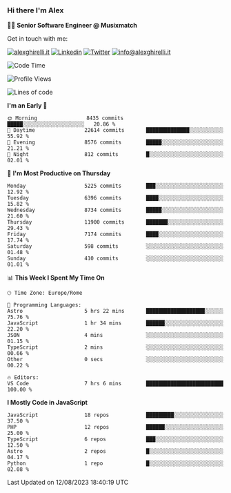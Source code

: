 ### Hi there I'm Alex

👨‍💻 __Senior Software Engineer @ Musixmatch__

Get in touch with me:

[![alexghirelli.it](https://img.shields.io/static/v1?label=alexghirelli.it&message=%20&color=red&logo=&style=flat-square&logoColor=white)](https://www.alexghirelli.it/)
[![Linkedin](https://img.shields.io/static/v1?label=Linkedin&message=%20&color=blue&logo=Linkedin&style=flat-square&logoColor=white)](https://linkedin.com/in/alexghirelli)
[![Twitter](https://img.shields.io/static/v1?label=Twitter&message=%20&color=blue&logo=Twitter&style=flat-square&logoColor=white)](https://twitter.com/alexGhirelli)
[![info@alexghirelli.it](https://img.shields.io/static/v1?label=info@alexghirelli.it&message=%20&color=red&logo=gmail&style=flat-square&logoColor=white)](mailto:info@alexghirelli.it)

<!--START_SECTION:waka-->
![Code Time](http://img.shields.io/badge/Code%20Time-7%2C526%20hrs%2027%20mins-blue)

![Profile Views](http://img.shields.io/badge/Profile%20Views-0-blue)

![Lines of code](https://img.shields.io/badge/From%20Hello%20World%20I%27ve%20Written-102.5%20million%20lines%20of%20code-blue)

**I'm an Early 🐤** 

```text
🌞 Morning                8435 commits        █████░░░░░░░░░░░░░░░░░░░░   20.86 % 
🌆 Daytime                22614 commits       ██████████████░░░░░░░░░░░   55.92 % 
🌃 Evening                8576 commits        █████░░░░░░░░░░░░░░░░░░░░   21.21 % 
🌙 Night                  812 commits         █░░░░░░░░░░░░░░░░░░░░░░░░   02.01 % 
```
📅 **I'm Most Productive on Thursday** 

```text
Monday                   5225 commits        ███░░░░░░░░░░░░░░░░░░░░░░   12.92 % 
Tuesday                  6396 commits        ████░░░░░░░░░░░░░░░░░░░░░   15.82 % 
Wednesday                8734 commits        █████░░░░░░░░░░░░░░░░░░░░   21.60 % 
Thursday                 11900 commits       ███████░░░░░░░░░░░░░░░░░░   29.43 % 
Friday                   7174 commits        ████░░░░░░░░░░░░░░░░░░░░░   17.74 % 
Saturday                 598 commits         ░░░░░░░░░░░░░░░░░░░░░░░░░   01.48 % 
Sunday                   410 commits         ░░░░░░░░░░░░░░░░░░░░░░░░░   01.01 % 
```


📊 **This Week I Spent My Time On** 

```text
🕑︎ Time Zone: Europe/Rome

💬 Programming Languages: 
Astro                    5 hrs 22 mins       ███████████████████░░░░░░   75.76 % 
JavaScript               1 hr 34 mins        ██████░░░░░░░░░░░░░░░░░░░   22.20 % 
JSON                     4 mins              ░░░░░░░░░░░░░░░░░░░░░░░░░   01.15 % 
TypeScript               2 mins              ░░░░░░░░░░░░░░░░░░░░░░░░░   00.66 % 
Other                    0 secs              ░░░░░░░░░░░░░░░░░░░░░░░░░   00.22 % 

🔥 Editors: 
VS Code                  7 hrs 6 mins        █████████████████████████   100.00 % 
```

**I Mostly Code in JavaScript** 

```text
JavaScript               18 repos            █████████░░░░░░░░░░░░░░░░   37.50 % 
PHP                      12 repos            ██████░░░░░░░░░░░░░░░░░░░   25.00 % 
TypeScript               6 repos             ███░░░░░░░░░░░░░░░░░░░░░░   12.50 % 
Astro                    2 repos             █░░░░░░░░░░░░░░░░░░░░░░░░   04.17 % 
Python                   1 repo              █░░░░░░░░░░░░░░░░░░░░░░░░   02.08 % 
```




 Last Updated on 12/08/2023 18:40:19 UTC
<!--END_SECTION:waka-->
